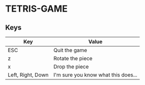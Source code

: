 # TETRIS-GAME

## Keys
| Key  |  Value
| ------------- | ------------- |
| ESC  | Quit the game |
| z | Rotate the piece
| x  | Drop the piece
| Left, Right, Down | I'm sure you know what this does...

